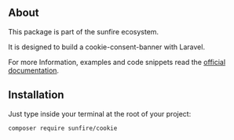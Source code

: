## About
This package is part of the sunfire ecosystem.

It is designed to build a cookie-consent-banner with Laravel.

For more Information, examples and code snippets read the [official documentation]().

## Installation

Just type inside your terminal at the root of your project:

`composer require sunfire/cookie`